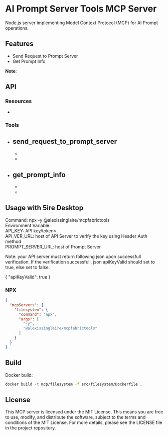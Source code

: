 # AI Prompt Server Tools MCP Server

Node.js server implementing Model Context Protocol (MCP) for AI Prompt operations.

## Features

- Send Request to Prompt Server
- Get Prompt Info
 
**Note**:  

## API

### Resources

-  

### Tools

- **send_request_to_prompt_server**
  -  
  -  
  -  

- **get_prompt_info**
  -  
  -  
  -  

 

## Usage with 5ire Desktop
Command: npx -y @alexissinglaire/mcpfabrictools  <br>
Environment Variable: <br>
API_KEY: API key/token> <br>
API_VER_URL: host of API Server to verify the key using Header Auth method <br>
PROMPT_SERVER_URL: host of Prompt Server <br>


Note: your API server must return following json upon successfull verification. If the verification successfull, json apiKeyValid should set to true, else set to false.

 {
   "apiKeyValid": true
 }



### NPX

```json
{
  "mcpServers": {
    "filesystem": {
      "command": "npx",
      "args": [
        "-y",
        "@alexissinglaire/mcpfabrictools" 
      ]
    }
  }
}
```

## Build

Docker build:

```bash
docker build -t mcp/filesystem -f src/filesystem/Dockerfile .
```

## License

This MCP server is licensed under the MIT License. This means you are free to use, modify, and distribute the software, subject to the terms and conditions of the MIT License. For more details, please see the LICENSE file in the project repository.
